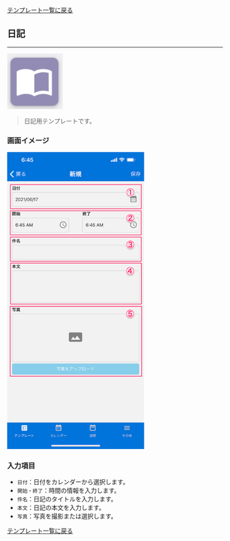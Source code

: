 [テンプレート一覧に戻る](../templates.md)

## 日記
***

![](../imgs/icons/diary_icon.png)

> 日記用テンプレートです。

### 画面イメージ

<img src="../imgs/screens/diary_screen.png" width="320" />

### 入力項目
- `日付`：日付をカレンダーから選択します。
- `開始・終了`：時間の情報を入力します。
- `件名`：日記のタイトルを入力します。
- `本文`：日記の本文を入力します。
- `写真`：写真を撮影または選択します。

[テンプレート一覧に戻る](../templates.md)
